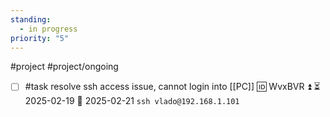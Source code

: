 ```yaml
---
standing:
  - in progress
priority: "5"
---
```

#project #project/ongoing 

- [ ] #task resolve ssh access issue, cannot login into [[PC]] 🆔 WvxBVR ⏫ ⏳ 2025-02-19 📅 2025-02-21
	`ssh vlado@192.168.1.101`
